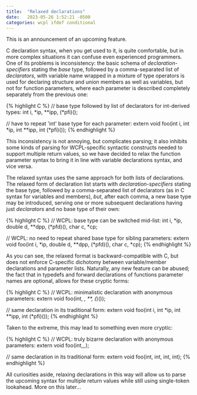 ```yaml
---
title:  "Relaxed declarations"
date:   2023-05-26 1:52:21 -0500
categories: wcpl ifdef conditional
---
```


This is an announcement of an upcoming feature.

<!--more-->

C declaration syntax, when you get used to it, is quite comfortable, but
in more complex situations it can confuse even experienced programmers. One
of its problems is inconsistency: the basic schema of *declaration-specifiers*
stating the *base* type, followed by a comma-separated list of *declarators*,
with variable name wrapped in a mixture of type operators is used for declaring
structure and union members as well as variables, but not for function parameters,
where each parameter is described completely separately from the previous one:

{% highlight C %}
// base type followed by list of declarators for int-derived types:
int i, *ip, **ipp, (*pfi)();

// have to repeat 'int' base type for each parameter:
extern void foo(int i, int *ip, int **ipp, int (*pfi)()); 
{% endhighlight %}

This inconsistency is not annoying, but complicates parsing; it also inhibits
some kinds of parsing for WCPL-specific syntactic constructs needed to support
multiple return values, so we have decided to relax the function parameter syntax 
to bring it in line with variable declarations syntax, and vice versa.

The relaxed syntax uses the same approach for both lists of declarations. The
relaxed form of declaration list starts with *declaration-specifiers* stating 
the base type, followed by a comma-separated list of declarators (as in
C syntax for variables and members), *but*, after each comma, a new base 
type may be introduced, serving one or more subsequent declarations having 
just *declarators* and no base type of their own:

{% highlight C %}
// WCPL: base type can be switched mid-list:
int i, *ip, double d, **dpp, (*pfd)(), char c, *cp;

// WCPL: no need to repeat shared base type for sibling parameters:
extern void foo(int i, *ip, double d, **dpp, (*pfd)(), char c, *cp); 
{% endhighlight %}

As you can see, the relaxed format is backward-compatible with C, but does
not enforce C-specific dichotomy between variable/member declarations and 
parameter lists. Naturally, any new feature can be abused; the fact that
in typedefs and forward declarations of functions parameter names are
optional, allows for these cryptic forms:

{% highlight C %}
// WCPL: minimalistic declaration with anonymous parameters:
extern void foo(int, *, **, (*)()); 

// same declaration in its traditional form:
extern void foo(int i, int *ip, int **ipp, int (*pfi)()); 
{% endhighlight %}

Taken to the extreme, this may lead to something even more cryptic:

{% highlight C %}
// WCPL: truly bizarre declaration with anonymous parameters:
extern void foo(int,,,); 

// same declaration in its traditional form:
extern void foo(int, int, int, int); 
{% endhighlight %}

All curiosities aside, relaxing declarations in this way will allow
us to parse the upcoming syntax for multiple return values while still
using single-token lookahead. More on this later...
